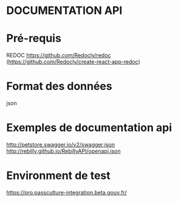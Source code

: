 # DOCUMENTATION API



# Pré-requis

REDOC
https://github.com/Redocly/redoc (https://github.com/Redocly/create-react-app-redoc)

# Format des données
json

# Exemples de documentation api

http://petstore.swagger.io/v2/swagger.json
http://rebilly.github.io/RebillyAPI/openapi.json

# Environment de test
https://pro.passculture-integration.beta.gouv.fr/

